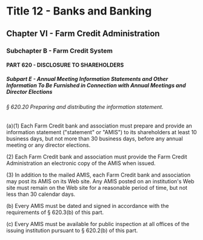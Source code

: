 
# Title 12 - Banks and Banking
## Chapter VI - Farm Credit Administration
### Subchapter B - Farm Credit System
#### PART 620 - DISCLOSURE TO SHAREHOLDERS
##### Subpart E - Annual Meeting Information Statements and Other Information To Be Furnished in Connection with Annual Meetings and Director Elections
###### § 620.20 Preparing and distributing the information statement.

(a)(1) Each Farm Credit bank and association must prepare and provide an information statement ("statement" or "AMIS") to its shareholders at least 10 business days, but not more than 30 business days, before any annual meeting or any director elections.

(2) Each Farm Credit bank and association must provide the Farm Credit Administration an electronic copy of the AMIS when issued.

(3) In addition to the mailed AMIS, each Farm Credit bank and association may post its AMIS on its Web site. Any AMIS posted on an institution's Web site must remain on the Web site for a reasonable period of time, but not less than 30 calendar days.

(b) Every AMIS must be dated and signed in accordance with the requirements of § 620.3(b) of this part.

(c) Every AMIS must be available for public inspection at all offices of the issuing institution pursuant to § 620.2(b) of this part.
